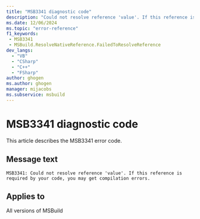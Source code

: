 ```yaml
---
title: "MSB3341 diagnostic code"
description: "Could not resolve reference 'value'. If this reference is required by your code, you may get compilation errors."
ms.date: 12/06/2024
ms.topic: "error-reference"
f1_keywords:
 - MSB3341
 - MSBuild.ResolveNativeReference.FailedToResolveReference
dev_langs:
  - "VB"
  - "CSharp"
  - "C++"
  - "FSharp"
author: ghogen
ms.author: ghogen
manager: mijacobs
ms.subservice: msbuild
---
```


# MSB3341 diagnostic code

<!-- :::ErrorDefinitionDescription::: -->
<!-- :::editable-content name="introDescription"::: -->
This article describes the MSB3341 error code.
<!-- :::editable-content-end::: -->

## Message text

`MSB3341: Could not resolve reference 'value'. If this reference is required by your code, you may get compilation errors.`

<!-- :::editable-content name="postOutputDescription"::: -->
<!--
{StrBegin="MSB3341: "}
-->
<!-- :::editable-content-end::: -->
<!-- :::ErrorDefinitionDescription-end::: -->

## Applies to

All versions of MSBuild
